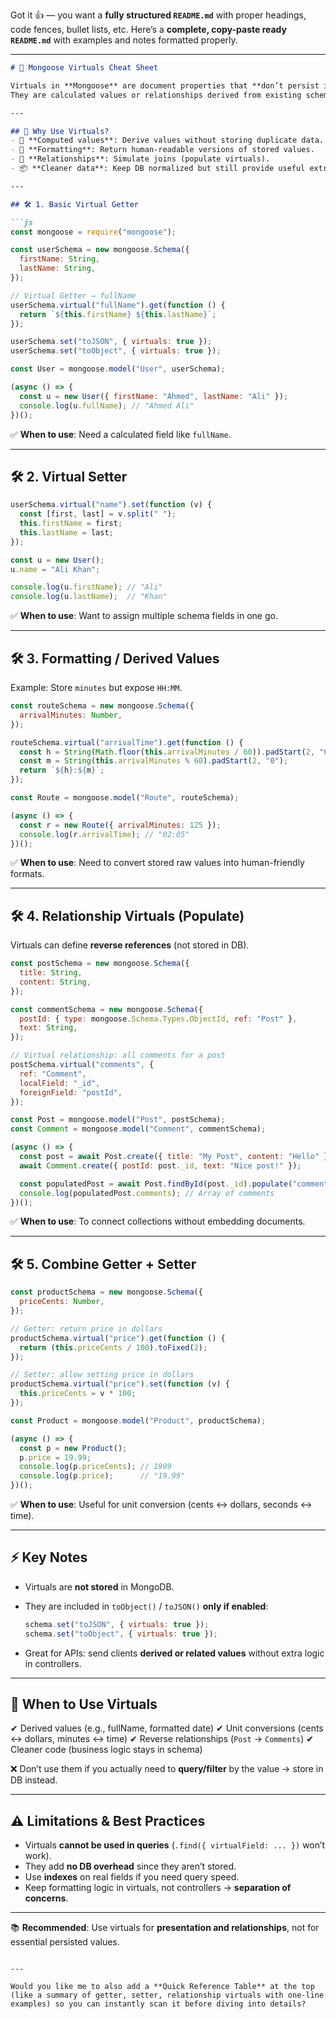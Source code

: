 Got it 👍 — you want a **fully structured `README.md`** with proper headings, code fences, bullet lists, etc.
Here’s a **complete, copy-paste ready `README.md`** with examples and notes formatted properly.

---

````markdown
# 📘 Mongoose Virtuals Cheat Sheet

Virtuals in **Mongoose** are document properties that **don’t persist in MongoDB**.  
They are calculated values or relationships derived from existing schema fields.

---

## 🚀 Why Use Virtuals?
- 🧮 **Computed values**: Derive values without storing duplicate data.  
- 🎨 **Formatting**: Return human-readable versions of stored values.  
- 🔗 **Relationships**: Simulate joins (populate virtuals).  
- 📦 **Cleaner data**: Keep DB normalized but still provide useful extra fields.  

---

## 🛠️ 1. Basic Virtual Getter

```js
const mongoose = require("mongoose");

const userSchema = new mongoose.Schema({
  firstName: String,
  lastName: String,
});

// Virtual Getter → fullName
userSchema.virtual("fullName").get(function () {
  return `${this.firstName} ${this.lastName}`;
});

userSchema.set("toJSON", { virtuals: true });
userSchema.set("toObject", { virtuals: true });

const User = mongoose.model("User", userSchema);

(async () => {
  const u = new User({ firstName: "Ahmed", lastName: "Ali" });
  console.log(u.fullName); // "Ahmed Ali"
})();
````

✅ **When to use**: Need a calculated field like `fullName`.

---

## 🛠️ 2. Virtual Setter

```js
userSchema.virtual("name").set(function (v) {
  const [first, last] = v.split(" ");
  this.firstName = first;
  this.lastName = last;
});

const u = new User();
u.name = "Ali Khan"; 

console.log(u.firstName); // "Ali"
console.log(u.lastName);  // "Khan"
```

✅ **When to use**: Want to assign multiple schema fields in one go.

---

## 🛠️ 3. Formatting / Derived Values

Example: Store `minutes` but expose `HH:MM`.

```js
const routeSchema = new mongoose.Schema({
  arrivalMinutes: Number,
});

routeSchema.virtual("arrivalTime").get(function () {
  const h = String(Math.floor(this.arrivalMinutes / 60)).padStart(2, "0");
  const m = String(this.arrivalMinutes % 60).padStart(2, "0");
  return `${h}:${m}`;
});

const Route = mongoose.model("Route", routeSchema);

(async () => {
  const r = new Route({ arrivalMinutes: 125 });
  console.log(r.arrivalTime); // "02:05"
})();
```

✅ **When to use**: Need to convert stored raw values into human-friendly formats.

---

## 🛠️ 4. Relationship Virtuals (Populate)

Virtuals can define **reverse references** (not stored in DB).

```js
const postSchema = new mongoose.Schema({
  title: String,
  content: String,
});

const commentSchema = new mongoose.Schema({
  postId: { type: mongoose.Schema.Types.ObjectId, ref: "Post" },
  text: String,
});

// Virtual relationship: all comments for a post
postSchema.virtual("comments", {
  ref: "Comment",
  localField: "_id",
  foreignField: "postId",
});

const Post = mongoose.model("Post", postSchema);
const Comment = mongoose.model("Comment", commentSchema);

(async () => {
  const post = await Post.create({ title: "My Post", content: "Hello" });
  await Comment.create({ postId: post._id, text: "Nice post!" });

  const populatedPost = await Post.findById(post._id).populate("comments");
  console.log(populatedPost.comments); // Array of comments
})();
```

✅ **When to use**: To connect collections without embedding documents.

---

## 🛠️ 5. Combine Getter + Setter

```js
const productSchema = new mongoose.Schema({
  priceCents: Number,
});

// Getter: return price in dollars
productSchema.virtual("price").get(function () {
  return (this.priceCents / 100).toFixed(2);
});

// Setter: allow setting price in dollars
productSchema.virtual("price").set(function (v) {
  this.priceCents = v * 100;
});

const Product = mongoose.model("Product", productSchema);

(async () => {
  const p = new Product();
  p.price = 19.99; 
  console.log(p.priceCents); // 1999
  console.log(p.price);      // "19.99"
})();
```

✅ **When to use**: Useful for unit conversion (cents ↔ dollars, seconds ↔ time).

---

## ⚡ Key Notes

* Virtuals are **not stored** in MongoDB.
* They are included in `toObject()` / `toJSON()` **only if enabled**:

  ```js
  schema.set("toJSON", { virtuals: true });
  schema.set("toObject", { virtuals: true });
  ```
* Great for APIs: send clients **derived or related values** without extra logic in controllers.

---

## 📌 When to Use Virtuals

✔ Derived values (e.g., fullName, formatted date)
✔ Unit conversions (cents ↔ dollars, minutes ↔ time)
✔ Reverse relationships (`Post` → `Comments`)
✔ Cleaner code (business logic stays in schema)

❌ Don’t use them if you actually need to **query/filter** by the value → store in DB instead.

---

## ⚠️ Limitations & Best Practices

* Virtuals **cannot be used in queries** (`.find({ virtualField: ... })` won’t work).
* They add **no DB overhead** since they aren’t stored.
* Use **indexes** on real fields if you need query speed.
* Keep formatting logic in virtuals, not controllers → **separation of concerns**.

---

📚 **Recommended**: Use virtuals for **presentation and relationships**, not for essential persisted values.

```

---

Would you like me to also add a **Quick Reference Table** at the top (like a summary of getter, setter, relationship virtuals with one-line examples) so you can instantly scan it before diving into details?
```
